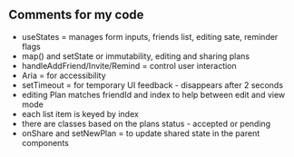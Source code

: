 ## Comments for my code

- useStates = manages form inputs, friends list, editing sate, reminder flags
- map() and setState or immutability, editing and sharing plans
- handleAddFriend/Invite/Remind = control user interaction
- Aria = for accessibility
- setTimeout = for temporary UI feedback - disappears after 2 seconds
- editing Plan matches friendId and index to help between edit and view mode
- each list item is keyed by index
- there are classes based on the plans status - accepted or pending 
- onShare and setNewPlan = to update shared state in the parent components
